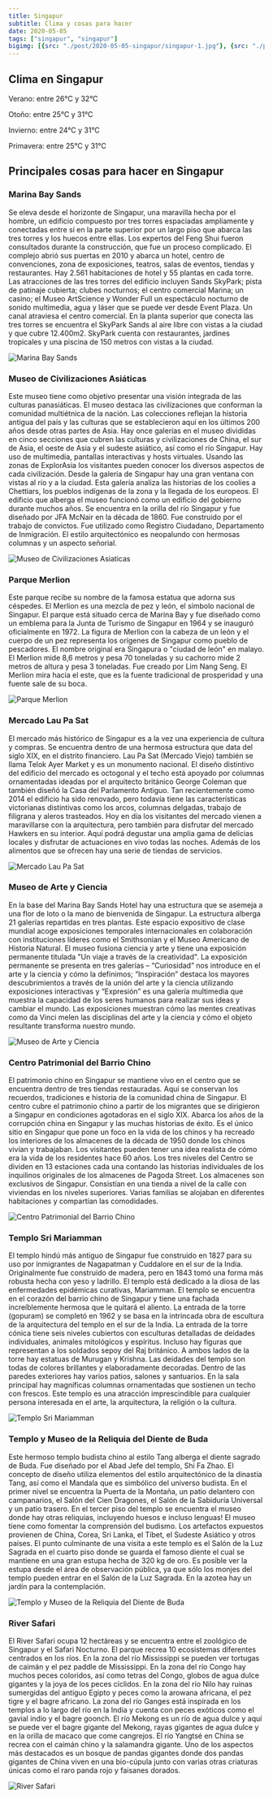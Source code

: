 ```yaml
---
title: Singapur
subtitle: Clima y cosas para hacer
date: 2020-05-05
tags: ["singapur", "singapur"]
bigimg: [{src: "./post/2020-05-05-singapur/singapur-1.jpg"}, {src: "./post/2020-05-05-singapur/singapur-2.jpg"}, {src: "./post/2020-05-05-singapur/singapur-3.jpg"}]
---
```

 
## Clima en Singapur
Verano: entre 26°C y 32°C
 
Otoño: entre 25°C y 31°C
 
Invierno: entre 24°C y 31°C
 
Primavera: entre 25°C y 31°C
 
## Principales cosas para hacer en Singapur
 
### Marina Bay Sands
Se eleva desde el horizonte de Singapur, una maravilla hecha por el hombre, un edificio compuesto por tres torres espaciadas ampliamente y conectadas entre sí en la parte superior por un largo piso que abarca las tres torres y los huecos entre ellas. Los expertos del Feng Shui fueron consultados durante la construcción, que fue un proceso complicado. El complejo abrió sus puertas en 2010 y abarca un hotel, centro de convenciones, zona de exposiciones, teatros, salas de eventos, tiendas y restaurantes. Hay 2.561 habitaciones de hotel y 55 plantas en cada torre. Las atracciones de las tres torres del edificio incluyen Sands SkyPark; pista de patinaje cubierta; clubes nocturnos; el centro comercial Marina; un casino; el Museo ArtScience y Wonder Full un espectáculo nocturno de sonido multimedia, agua y láser que se puede ver desde Event Plaza. Un canal atraviesa el centro comercial.  En la planta superior que conecta las tres torres se encuentra el SkyPark Sands al aire libre con vistas a la ciudad y que cubre 12.400m2. SkyPark cuenta con restaurantes, jardines tropicales y una piscina de 150 metros con vistas a la ciudad. 
 
![Marina Bay Sands](./singapur-marina-bay-sands.jpg)
 
### Museo de Civilizaciones Asiáticas
Este museo tiene como objetivo presentar una visión integrada de las culturas panasiáticas. El museo destaca las civilizaciones que conforman la comunidad multiétnica de la nación. Las colecciones reflejan la historia antigua del país y las culturas que se establecieron aquí en los últimos 200 años desde otras partes de Asia. Hay once galerías en el museo divididas en cinco secciones que cubren las culturas y civilizaciones de China, el sur de Asia, el oeste de Asia y el sudeste asiático, así como el río Singapur. Hay uso de multimedia, pantallas interactivas y hosts virtuales. Usando las zonas de ExplorAsia los visitantes pueden conocer los diversos aspectos de cada civilización. Desde la galería de Singapur hay una gran ventana con vistas al río y a la ciudad. Esta galería analiza las historias de los coolies a Chettiars, los pueblos indígenas de la zona y la llegada de los europeos. El edificio que alberga el museo funcionó como un edificio del gobierno durante muchos años. Se encuentra en la orilla del río Singapur y fue diseñado por JFA McNair en la década de 1860. Fue construido por el trabajo de convictos. Fue utilizado como Registro Ciudadano, Departamento de Inmigración. El estilo arquitectónico es neopalundo con hermosas columnas y un aspecto señorial.
 
 
![Museo de Civilizaciones Asiaticas](./singapur-museo-de-civilizaciones-asiaticas.jpg)
 
### Parque Merlion
Este parque recibe su nombre de la famosa estatua que adorna sus céspedes. El Merlion es una mezcla de pez y león, el símbolo nacional de Singapur. El parque está situado cerca de Marina Bay y fue diseñado como un emblema para la Junta de Turismo de Singapur en 1964 y se inauguró oficialmente en 1972. La figura de Merlion con la cabeza de un león y el cuerpo de un pez representa los orígenes de Singapur como pueblo de pescadores. El nombre original era Singapura o "ciudad de león" en malayo. El Merlion mide 8,6 metros y pesa 70 toneladas y su cachorro mide 2 metros de altura y pesa 3 toneladas. Fue creado por Lim Nang Seng. El Merlion mira hacia el este, que es la fuente tradicional de prosperidad y una fuente sale de su boca.
 
![Parque Merlion](./singapur-parque-merlion.jpg)
 
### Mercado Lau Pa Sat
El mercado más histórico de Singapur es a la vez una experiencia de cultura y compras. Se encuentra dentro de una hermosa estructura que data del siglo XIX, en el distrito financiero. Lau Pa Sat (Mercado Viejo) también se llama Telok Ayer Market y es un monumento nacional. El diseño distintivo del edificio del mercado es octogonal y el techo está apoyado por columnas ornamentadas ideadas por el arquitecto británico George Coleman que también diseñó la Casa del Parlamento Antiguo. Tan recientemente como 2014 el edificio ha sido renovado, pero todavía tiene las características victorianas distintivas como los arcos, columnas delgadas, trabajo de filigrana y aleros trasteados. Hoy en día los visitantes del mercado vienen a maravillarse con la arquitectura, pero también para disfrutar del mercado Hawkers en su interior. Aquí podrá degustar una amplia gama de delicias locales y disfrutar de actuaciones en vivo todas las noches. Además de los alimentos que se ofrecen hay una serie de tiendas de servicios.
 
 
![Mercado Lau Pa Sat](./singapur-mercado-lau-pa-sat.jpg)
 
### Museo de Arte y Ciencia
En la base del Marina Bay Sands Hotel hay una estructura que se asemeja a una flor de loto o la mano de bienvenida de Singapur. La estructura alberga 21 galerías repartidas en tres plantas. Este espacio expositivo de clase mundial acoge exposiciones temporales internacionales en colaboración con instituciones líderes como el Smithsonian y el Museo Americano de Historia Natural. El museo fusiona ciencia y arte y tiene una exposición permanente titulada "Un viaje a través de la creatividad". La exposición permanente se presenta en tres galerías – “Curiosidad” nos introduce en el arte y la ciencia y cómo la definimos; “Inspiración” destaca los mayores descubrimientos a través de la unión del arte y la ciencia utilizando exposiciones interactivas y “Expresión” es una galería multimedia que muestra la capacidad de los seres humanos para realizar sus ideas y cambiar el mundo. Las exposiciones muestran cómo las mentes creativas como da Vinci melen las disciplinas del arte y la ciencia y cómo el objeto resultante transforma nuestro mundo.
 
![Museo de Arte y Ciencia](./singapur-museo-de-arte-y-ciencia.jpg)
 
### Centro Patrimonial del Barrio Chino
El patrimonio chino en Singapur se mantiene vivo en el centro que se encuentra dentro de tres tiendas restauradas. Aquí se conservan los recuerdos, tradiciones e historia de la comunidad china de Singapur. El centro cubre el patrimonio chino a partir de los migrantes que se dirigieron a Singapur en condiciones agotadoras en el siglo XIX. Abarca los años de la corrupción china en Singapur y las muchas historias de éxito. Es el único sitio en Singapur que pone un foco en la vida de los chinos y ha recreado los interiores de los almacenes de la década de 1950 donde los chinos vivían y trabajaban. Los visitantes pueden tener una idea realista de cómo era la vida de los residentes hace 60 años. Los tres niveles del Centro se dividen en 13 estaciones cada una contando las historias individuales de los inquilinos originales de los almacenes de Pagoda Street. Los almacenes son exclusivos de Singapur. Consistían en una tienda a nivel de la calle con viviendas en los niveles superiores. Varias familias se alojaban en diferentes habitaciones y compartían las comodidades. 
 
 
![Centro Patrimonial del Barrio Chino](./singapur-centro-patrimonial.jpg)

### Templo Sri Mariamman
El templo hindú más antiguo de Singapur fue construido en 1827 para su uso por inmigrantes de Nagapatman y Cuddalore en el sur de la India. Originalmente fue construido de madera, pero en 1843 tomó una forma más robusta hecha con yeso y ladrillo. El templo está dedicado a la diosa de las enfermedades epidémicas curativas, Mariamman. El templo se encuentra en el corazón del barrio chino de Singapur y tiene una fachada increíblemente hermosa que le quitará el aliento. La entrada de la torre (gopuram) se completó en 1962 y se basa en la intrincada obra de escultura de la arquitectura del templo en el sur de la India. La entrada de la torre cónica tiene seis niveles cubiertos con esculturas detalladas de deidades individuales, animales mitológicos y espíritus. Incluso hay figuras que representan a los soldados sepoy del Raj británico. A ambos lados de la torre hay estatuas de Murugan y Krishna. Las deidades del templo son todas de colores brillantes y elaboradamente decoradas. Dentro de las paredes exteriores hay varios patios, salones y santuarios. En la sala principal hay magníficas columnas ornamentadas que sostienen un techo con frescos. Este templo es una atracción imprescindible para cualquier persona interesada en el arte, la arquitectura, la religión o la cultura. 
 
 
![Templo Sri Mariamman](./singapur-templo-sri-mariamman.jpg)
 
 
### Templo y Museo de la Reliquia del Diente de Buda
Este hermoso templo budista chino al estilo Tang alberga el diente sagrado de Buda. Fue diseñado por el Abad Jefe del templo, Shi Fa Zhao. El concepto de diseño utiliza elementos del estilo arquitectónico de la dinastía Tang, así como el Mandala que es simbólico del universo budista. En el primer nivel se encuentra la Puerta de la Montaña, un patio delantero con campanarios, el Salón del Cien Dragones, el Salón de la Sabiduría Universal y un patio trasero. En el tercer piso del templo se encuentra el museo donde hay otras reliquias, incluyendo huesos e incluso lenguas! El museo tiene como fomentar la comprensión del budismo. Los artefactos expuestos provienen de China, Corea, Sri Lanka, el Tíbet, el Sudeste Asiático y otros países. El punto culminante de una visita a este templo es el Salón de la Luz Sagrada en el cuarto piso donde se guarda el famoso diente el cual se mantiene en una gran estupa hecha de 320 kg de oro. Es posible ver la estupa desde el área de observación pública, ya que sólo los monjes del templo pueden entrar en el Salón de la Luz Sagrada. En la azotea hay un jardín para la contemplación. 
 
 
![Templo y Museo de la Reliquia del Diente de Buda](./singapur-reliquia-del-diente.jpg)
 
### River Safari
El River Safari ocupa 12 hectáreas y se encuentra entre el zoológico de Singapur y el Safari Nocturno. El parque recrea 10 ecosistemas diferentes centrados en los ríos. En la zona del río Mississippi se pueden ver tortugas de caimán y el pez paddle de Mississippi. En la zona del río Congo hay muchos peces coloridos, así como tetras del Congo, globos de agua dulce gigantes y la joya de los peces cíclidos. En la zona del río Nilo hay ruinas sumergidas del antiguo Egipto y peces como la arowana africana, el pez tigre y el bagre africano. La zona del río Ganges está inspirada en los templos a lo largo del río en la India y cuenta con peces exóticos como el gavial indio y el bagre goonch. El río Mekong es un río de agua dulce y aquí se puede ver el bagre gigante del Mekong, rayas gigantes de agua dulce y en la orilla de macaco que come cangrejos.  El río Yangtsé en China se recrea con el caimán chino y la salamandra gigante. Uno de los aspectos más destacados es un bosque de pandas gigantes donde dos pandas gigantes de China viven en una bio-cúpula junto con varias otras criaturas únicas como el raro panda rojo y faisanes dorados.
 
 
![River Safari](./singapur-river-safari.jpg)

